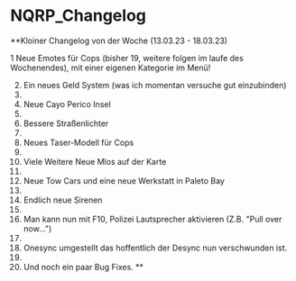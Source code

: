 # NQRP_Changelog

**Kloiner Changelog von der Woche (13.03.23 - 18.03.23)

1 Neue Emotes für Cops (bisher 19, weitere folgen im laufe des Wochenendes), mit einer eigenen Kategorie im Menü!

2. Ein neues Geld System (was ich momentan versuche gut einzubinden)
3. 
4. Neue Cayo Perico Insel 
5. 
6. Bessere Straßenlichter 
7. 
8. Neues Taser-Modell für Cops
9. 
10. Viele Weitere Neue Mlos auf der Karte
11. 
12. Neue Tow Cars und eine neue Werkstatt in Paleto Bay
13. 
14. Endlich neue Sirenen
15. 
16. Man kann nun mit F10, Polizei Lautsprecher aktivieren (Z.B. "Pull over now...")
17. 
18. Onesync umgestellt das hoffentlich der Desync nun verschwunden ist.
19. 
20. Und noch ein paar Bug Fixes. ** 
